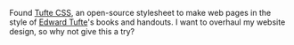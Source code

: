 Found [Tufte CSS](https://github.com/daveliepmann/tufte-css), an open-source
stylesheet to make web pages in the style of
[Edward Tufte](http://www.edwardtufte.com/)'s books and handouts.  I want to
overhaul my website design, so why not give this a try?

